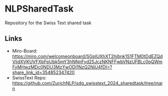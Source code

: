 # NLPSharedTask
Repository for the Swiss Text shared task

## Links
- Miro-Board: https://miro.com/welcomeonboard/SGplUXhXT2hibnk1S1FTM0tDdEZQdVljdXVKUVFXbFpUbk5mY3hNNnFyd25JczNKNFFwbVNzUFBLc0pQWmFyMHwzMDc0NDU3MzYwODI1NzQ2NjU4fDI=?share_link_id=354852347420
- SwissText Repo: https://github.com/ZurichNLP/sdg_swisstext_2024_sharedtask/tree/main
